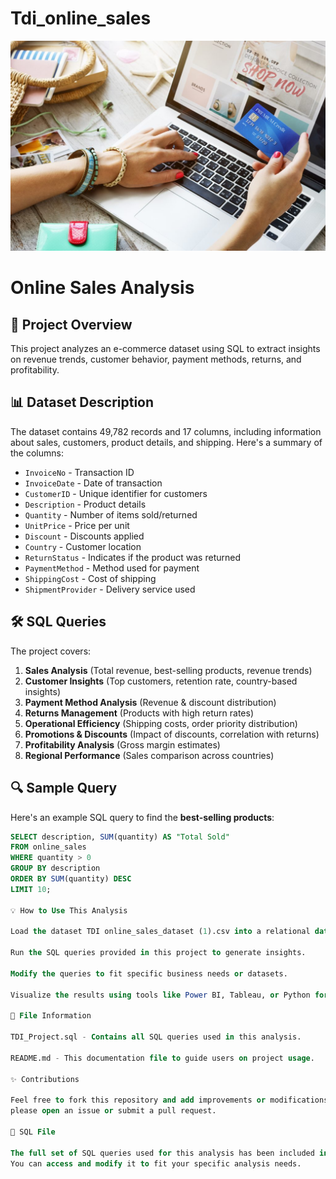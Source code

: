 # Tdi_online_sales

![](tdi_image.jpg)

# Online Sales Analysis

## 📌 Project Overview
This project analyzes an e-commerce dataset using SQL to extract insights on revenue trends, customer behavior, payment methods, returns, and profitability.

## 📊 Dataset Description
The dataset contains 49,782 records and 17 columns, including information about sales, customers, product details, and shipping. 
Here's a summary of the columns:
- `InvoiceNo` - Transaction ID
- `InvoiceDate` - Date of transaction
- `CustomerID` - Unique identifier for customers
- `Description` - Product details
- `Quantity` - Number of items sold/returned
- `UnitPrice` - Price per unit
- `Discount` - Discounts applied
- `Country` - Customer location
- `ReturnStatus` - Indicates if the product was returned
- `PaymentMethod` - Method used for payment
- `ShippingCost` - Cost of shipping
- `ShipmentProvider` - Delivery service used

## 🛠 SQL Queries
The project covers:
1. **Sales Analysis** (Total revenue, best-selling products, revenue trends)
2. **Customer Insights** (Top customers, retention rate, country-based insights)
3. **Payment Method Analysis** (Revenue & discount distribution)
4. **Returns Management** (Products with high return rates)
5. **Operational Efficiency** (Shipping costs, order priority distribution)
6. **Promotions & Discounts** (Impact of discounts, correlation with returns)
7. **Profitability Analysis** (Gross margin estimates)
8. **Regional Performance** (Sales comparison across countries)



## 🔍 Sample Query
Here's an example SQL query to find the **best-selling products**:
```sql
SELECT description, SUM(quantity) AS "Total Sold"
FROM online_sales
WHERE quantity > 0
GROUP BY description
ORDER BY SUM(quantity) DESC
LIMIT 10;

💡 How to Use This Analysis

Load the dataset TDI online_sales_dataset (1).csv into a relational database (e.g., MySQL, PostgreSQL, or SQL Server).

Run the SQL queries provided in this project to generate insights.

Modify the queries to fit specific business needs or datasets.

Visualize the results using tools like Power BI, Tableau, or Python for deeper insights.

📝 File Information

TDI_Project.sql - Contains all SQL queries used in this analysis.

README.md - This documentation file to guide users on project usage.

✨ Contributions

Feel free to fork this repository and add improvements or modifications! If you find any errors or have suggestions,
please open an issue or submit a pull request.

📂 SQL File

The full set of SQL queries used for this analysis has been included in the TDI_Project.sql file.
You can access and modify it to fit your specific analysis needs.

